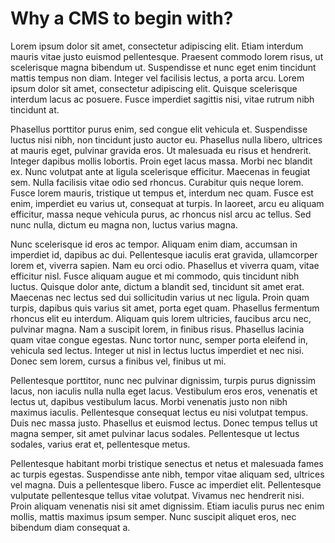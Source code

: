 # Why a CMS to begin with?

Lorem ipsum dolor sit amet, consectetur adipiscing elit. Etiam interdum mauris vitae justo euismod pellentesque. Praesent commodo lorem risus, ut scelerisque magna bibendum ut. Suspendisse et nunc eget enim tincidunt mattis tempus non diam. Integer vel facilisis lectus, a porta arcu. Lorem ipsum dolor sit amet, consectetur adipiscing elit. Quisque scelerisque interdum lacus ac posuere. Fusce imperdiet sagittis nisi, vitae rutrum nibh tincidunt at.

Phasellus porttitor purus enim, sed congue elit vehicula et. Suspendisse luctus nisi nibh, non tincidunt justo auctor eu. Phasellus nulla libero, ultrices at mauris eget, pulvinar gravida eros. Ut malesuada eu risus et hendrerit. Integer dapibus mollis lobortis. Proin eget lacus massa. Morbi nec blandit ex. Nunc volutpat ante at ligula scelerisque efficitur. Maecenas in feugiat sem. Nulla facilisis vitae odio sed rhoncus. Curabitur quis neque lorem. Fusce lorem mauris, tristique ut tempus et, interdum nec quam. Fusce est enim, imperdiet eu varius ut, consequat at turpis. In laoreet, arcu eu aliquam efficitur, massa neque vehicula purus, ac rhoncus nisl arcu ac tellus. Sed nunc nulla, dictum eu magna non, luctus varius magna.

Nunc scelerisque id eros ac tempor. Aliquam enim diam, accumsan in imperdiet id, dapibus ac dui. Pellentesque iaculis erat gravida, ullamcorper lorem et, viverra sapien. Nam eu orci odio. Phasellus et viverra quam, vitae efficitur nisl. Fusce aliquam augue et mi commodo, quis tincidunt nibh luctus. Quisque dolor ante, dictum a blandit sed, tincidunt sit amet erat. Maecenas nec lectus sed dui sollicitudin varius ut nec ligula. Proin quam turpis, dapibus quis varius sit amet, porta eget quam. Phasellus fermentum rhoncus elit eu interdum. Aliquam quis lorem ultricies, faucibus arcu nec, pulvinar magna. Nam a suscipit lorem, in finibus risus. Phasellus lacinia quam vitae congue egestas. Nunc tortor nunc, semper porta eleifend in, vehicula sed lectus. Integer ut nisl in lectus luctus imperdiet et nec nisi. Donec sem lorem, cursus a finibus vel, finibus ut mi.

Pellentesque porttitor, nunc nec pulvinar dignissim, turpis purus dignissim lacus, non iaculis nulla nulla eget lacus. Vestibulum eros eros, venenatis et lectus ut, dapibus vestibulum lacus. Morbi venenatis justo non nibh maximus iaculis. Pellentesque consequat lectus eu nisi volutpat tempus. Duis nec massa justo. Phasellus et euismod lectus. Donec tempus tellus ut magna semper, sit amet pulvinar lacus sodales. Pellentesque ut lectus sodales, varius erat et, pellentesque metus.

Pellentesque habitant morbi tristique senectus et netus et malesuada fames ac turpis egestas. Suspendisse ante nibh, tempor vitae aliquam sed, ultrices vel magna. Duis a pellentesque libero. Fusce ac imperdiet elit. Pellentesque vulputate pellentesque tellus vitae volutpat. Vivamus nec hendrerit nisi. Proin aliquam venenatis nisi sit amet dignissim. Etiam iaculis purus nec enim mollis, mattis maximus ipsum semper. Nunc suscipit aliquet eros, nec bibendum diam consequat a.
